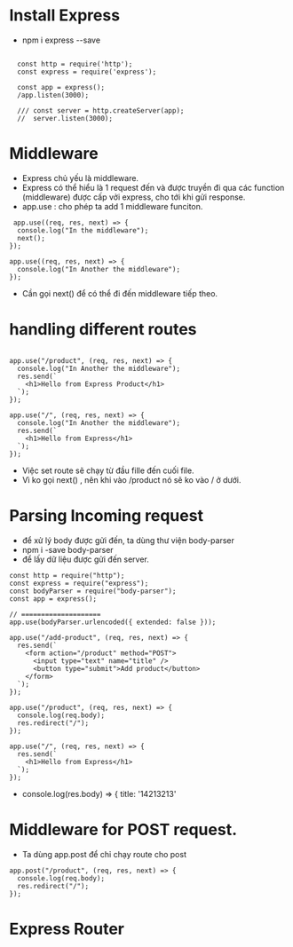 # Install Express
- npm i express --save

```
  
  const http = require('http');
  const express = require('express');

  const app = express();
  /app.listen(3000);

  /// const server = http.createServer(app);
  //  server.listen(3000);

```

# Middleware
- Express chủ yếu là middleware.
- Express có thể hiểu là 1 request đến và được truyền đi qua các function (middleware) được cấp vởi express, cho tới khi gửi response.
- app.use : cho phép ta add 1 middleware funciton.


```
 app.use((req, res, next) => {
  console.log("In the middleware");
  next();
});

app.use((req, res, next) => {
  console.log("In Another the middleware");
});

```

- Cần gọi next() để có thể đi đến middleware tiếp theo.

# handling different routes
```

app.use("/product", (req, res, next) => {
  console.log("In Another the middleware");
  res.send(`
    <h1>Hello from Express Product</h1>
  `);
});

app.use("/", (req, res, next) => {
  console.log("In Another the middleware");
  res.send(`
    <h1>Hello from Express</h1>
  `);
});

```

- Việc set route sẽ chạy từ đầu fille đến cuối file.
- Vì ko gọi next() , nên khi vào /product nó sẽ ko vào / ở dưới.


# Parsing Incoming request
- để xử lý body được gửi đến, ta dùng thư viện body-parser
- npm i -save body-parser
- để lấy dữ liệu được gửi đến server.

```
const http = require("http");
const express = require("express");
const bodyParser = require("body-parser");
const app = express();

// ====================
app.use(bodyParser.urlencoded({ extended: false }));

app.use("/add-product", (req, res, next) => {
  res.send(`
    <form action="/product" method="POST">
      <input type="text" name="title" />
      <button type="submit">Add product</button>
    </form>
  `);
});

app.use("/product", (req, res, next) => {
  console.log(req.body);
  res.redirect("/");
});

app.use("/", (req, res, next) => {
  res.send(`
    <h1>Hello from Express</h1>
  `);
});

```

- console.log(res.body) => { title: '14213213' 
# Middleware for POST request.
- Ta dùng app.post để chỉ chạy route cho post

```
app.post("/product", (req, res, next) => {
  console.log(req.body);
  res.redirect("/");
});

```

# Express Router

